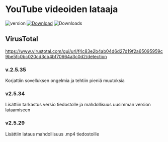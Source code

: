 # YouTube videoiden lataaja

![version](https://img.shields.io/github/v/release/artex100/Videolataaja)
[![Download][Download-badge]][Download-link]
![Downloads](https://img.shields.io/github/downloads/artex100/Videolataaja/total)

[Download-badge]: https://img.shields.io/badge/Lataa-v2.5.34%20-orange
[Download-link]: https://github.com/artex100/laturi/raw/main/ytlaturi-setup.exe

## VirusTotal
https://www.virustotal.com/gui/url/f4c83e2b4ab04d6d27d19f2a65095959c9be5fc0bc020cd3cb4bf70664a3c0d2/detection

### v.2.5.35
Korjattiin sovelluksen ongelmia ja tehtiin pieniä muutoksia

### v2.5.34
Lisättiin tarkastus versio tiedostolle ja mahdollisuus uusimman version lataamiseen

### v2.5.29
Lisättiin lataus mahdollisuus .mp4 tiedostoille
